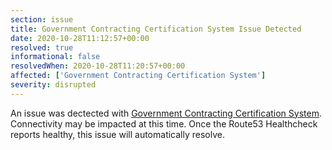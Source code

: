 ```yaml
---
section: issue
title: Government Contracting Certification System Issue Detected
date: 2020-10-28T11:12:57+00:00
resolved: true
informational: false
resolvedWhen: 2020-10-28T11:20:57+00:00
affected: ['Government Contracting Certification System']
severity: disrupted
---
```

An issue was dectected with [Government Contracting Certification System](https://certify.sba.gov).  Connectivity may be impacted at this time.  Once the Route53 Healthcheck reports healthy, this issue will automatically resolve.
